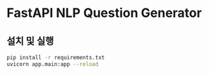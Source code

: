 # FastAPI NLP Question Generator

## 설치 및 실행

```bash
pip install -r requirements.txt
uvicorn app.main:app --reload
